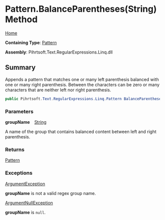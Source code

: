 # Pattern\.BalanceParentheses\(String\) Method

[Home](../../../../../../README.md)

**Containing Type**: [Pattern](../README.md)

**Assembly**: Pihrtsoft\.Text\.RegularExpressions\.Linq\.dll

## Summary

Appends a pattern that matches one or many left parenthesis balanced with one or many right parenthesis\.
Between the characters can be zero or many characters that are neither left nor right parenthesis\.

```csharp
public Pihrtsoft.Text.RegularExpressions.Linq.Pattern BalanceParentheses(string groupName)
```

### Parameters

**groupName** &ensp; [String](https://docs.microsoft.com/en-us/dotnet/api/system.string)

A name of the group that contains balanced content between left and right parenthesis\.

### Returns

[Pattern](../README.md)

### Exceptions

[ArgumentException](https://docs.microsoft.com/en-us/dotnet/api/system.argumentexception)

**groupName** is not a valid regex group name\.

[ArgumentNullException](https://docs.microsoft.com/en-us/dotnet/api/system.argumentnullexception)

**groupName** is `null`\.

